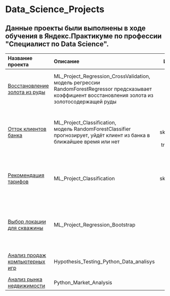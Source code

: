 # Data_Science_Projects

## Данные проекты были выполнены в ходе обучения в Яндекс.Практикуме по профессии "Специалист по Data Science".


| Название проекта      | Описание               | Используемые библиотеки     |
| :-------------------- | :--------------------- |:---------------------------:|
| [Восстановление золота из руды](https://github.com/AlexanderReut/Data_Science_Projects/blob/main/Gold%20Production_ML_Project_Regression_CrossValidation.ipynb) | ML_Project_Regression_CrossValidation, <br> модель регрессии RandomForestRegressor предсказывает коэффициент восстановления золота из золотосодержащей руды|- pandas, <br> - numpy, <br> - matplotlib, <br> - sklearn(LinearRegression, RandomForestRegressor, cross_val_score)|
| [Отток клиентов банка](https://github.com/AlexanderReut/Data_Science_Projects/blob/main/Bank%20Turnover_ML_Project_Classification.ipynb)  | ML_Project_Classification, <br>  модель RandomForestClassifier прогнозирует, уйдёт клиент из банка в ближайшее время или нет  | - pandas, <br> - matplotlib, <br> - sklearn(RandomForestClassifier, LogisticRegression, train_test_split, OrdinalEncoder, StandardScaler, shuffle)|
|[Рекомендация тарифов](https://github.com/AlexanderReut/Data_Science_Projects/blob/main/Mobile%20tariff_selection_ML_Project_Classification.ipynb) |ML_Project_Classification |- pandas, <br> - matplotlib, <br> - sklearn(RandomForestClassifier, DecisionTreeClassifier, DummyClassifier, GridSearchCV) |
|[Выбор локации для скважины](https://github.com/AlexanderReut/Data_Science_Projects/blob/main/Well%20location_ML_Project_Regression_Bootstrap.ipynb) | ML_Project_Regression_Bootstrap  |- pandas, <br> - numpy, <br> - matplotlib, <br> - sklearn(LinearRegression, train_test_split, mean_squared_error, StandardScaler)|
| [Анализ продаж компьютерных игр](https://github.com/AlexanderReut/Data_Science_Projects/blob/main/Hypothesis_Testing_%20(VideoGames)_Python_Data_analisys.ipynb)      | Hypothesis_Testing_Python_Data_analisys               | - pandas, <br> -scipy <br> - matplotlib, <br> - seaborn     |
| [Анализ рынка недвижимости](https://github.com/AlexanderReut/Data_Science_Projects/blob/main/Real_Estate_Market_Analysis.ipynb)      | Python_Market_Analysis               | pandas     |
